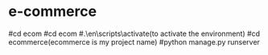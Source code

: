 # e-commerce

#cd ecom
#cd ecom
#.\en\scripts\activate(to activate the environment)
#cd ecommerce(ecommerce is my project name)
#python manage.py runserver
